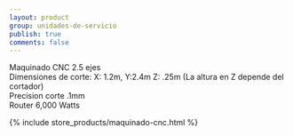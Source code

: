 ```yaml
---
layout: product
group: unidades-de-servicio
publish: true
comments: false
---
```


Maquinado CNC 2.5 ejes  
Dimensiones de corte: X: 1.2m, Y:2.4m Z: .25m (La altura en Z depende del cortador)  
Precision corte .1mm  
Router 6,000 Watts  

{% include store_products/maquinado-cnc.html %}
